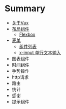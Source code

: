 # Summary

* [关于Vux](README.md)
* [布局组件](chapter1.md)
   * [Flexbox](flexbox.md)
* [表单](form.md)
   * [组件列表](form-components.md)
   * [x-input 单行文本输入](input.md)
* 图表组件
* [时间组件](time-components.md)
* 手势操作
* http请求
* 路由
* 统计
* 感谢
* 提示组件

